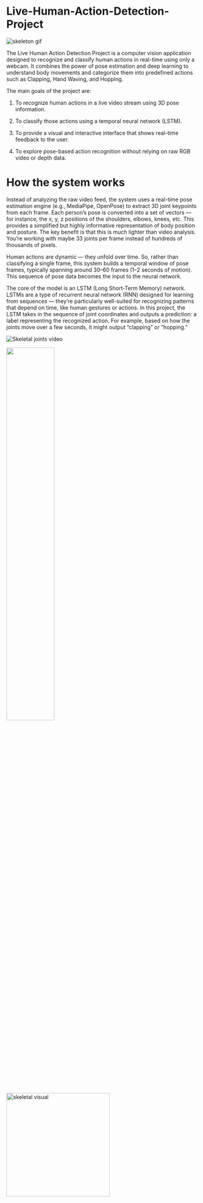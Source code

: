 # Live-Human-Action-Detection-Project

![skeleton gif](https://github.com/user-attachments/assets/a554513e-9a1c-4451-9cb2-93263b69591e)

The Live Human Action Detection Project is a computer vision application designed to recognize and classify human actions in real-time using only a webcam. It combines the power of pose estimation and deep learning to understand body movements and categorize them into predefined actions such as Clapping, Hand Waving, and Hopping.

The main goals of the project are:

1. To recognize human actions in a live video stream using 3D pose information.

2. To classify those actions using a temporal neural network (LSTM).

3. To provide a visual and interactive interface that shows real-time feedback to the user.

4. To explore pose-based action recognition without relying on raw RGB video or depth data.


# How the system works 

Instead of analyzing the raw video feed, the system uses a real-time pose estimation engine (e.g., MediaPipe, OpenPose) to extract 3D joint keypoints from each frame. Each person’s pose is converted into a set of vectors — for instance, the x, y, z positions of the shoulders, elbows, knees, etc. This provides a simplified but highly informative representation of body position and posture.
The key benefit is that this is much lighter than video analysis. You’re working with maybe 33 joints per frame instead of hundreds of thousands of pixels.

Human actions are dynamic — they unfold over time. So, rather than classifying a single frame, this system builds a temporal window of pose frames, typically spanning around 30–60 frames (1–2 seconds of motion). This sequence of pose data becomes the input to the neural network.

The core of the model is an LSTM (Long Short-Term Memory) network. LSTMs are a type of recurrent neural network (RNN) designed for learning from sequences — they’re particularly well-suited for recognizing patterns that depend on time, like human gestures or actions.
In this project, the LSTM takes in the sequence of joint coordinates and outputs a prediction: a label representing the recognized action. For example, based on how the joints move over a few seconds, it might output “clapping” or “hopping.”

![Skeletal joints video](https://github.com/user-attachments/assets/a2990d33-0f6c-4015-a325-75c5a9436a7f)

<img src="https://github.com/user-attachments/assets/a2990d33-0f6c-4015-a325-75c5a9436a7f" width="50%"/>




<img width="271" alt="skeletal visual" src="https://github.com/user-attachments/assets/8e92e860-7f38-4c0d-9313-58a4e2ef8975" />
